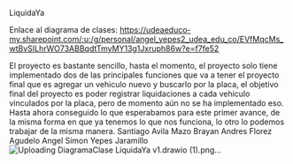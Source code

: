 LiquidaYa

Enlace al diagrama de clases: https://udeaeduco-my.sharepoint.com/:u:/g/personal/angel_yepes2_udea_edu_co/EVfMqcMs_wtBvSILhrWO73ABBqdtTmyMY13g1Jxruph86w?e=f7fe52

El proyecto es bastante sencillo, hasta el momento, el proyecto solo tiene implementado dos de las principales funciones que va a tener el proyecto final que es agregar un vehiculo nuevo y buscarlo por la placa, el objetivo
final del proyecto es poder registrar liquidaciones a cada vehiculo vinculados por la placa, pero de momento aún no se ha implementado eso. Hasta ahora conseguido lo que esperabamos para este primer avance, de la misma
forma en que ya tenemos lo que nos funciona, lo otro lo podemos trabajar de la misma manera.
Santiago Avila Mazo
Brayan Andres Florez Agudelo
Angel Simon Yepes Jaramillo
![Uploading DiagramaClase LiquidaYa v1.drawio (1).png…]()
